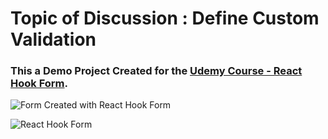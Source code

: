 # Topic of Discussion : Define Custom Validation
### This a Demo Project Created for the [Udemy Course - React Hook Form](https://bit.ly/3WQCZSK).
![Form Created with React Hook Form](https://github.com/CodAffection/Premium-React-Hook-Form-Course-with-Food-Delivery-App/assets/32505654/255b4daf-7254-49ce-b6f5-3b2f6fab8562)


![React Hook Form](https://github.com/CodAffection/Premium-React-Hook-Form-Course-with-Food-Delivery-App/assets/32505654/11693887-e57e-4668-9d3c-cad3442286e6)


